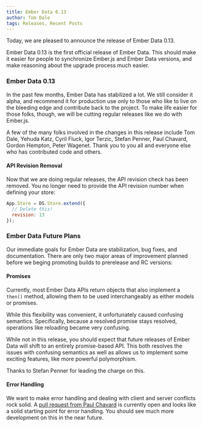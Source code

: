 ```yaml
---
title: Ember Data 0.13
author: Tom Dale
tags: Releases, Recent Posts
---
```


Today, we are pleased to announce the release of Ember Data 0.13.

Ember Data 0.13 is the first official release of Ember Data. This should
make it easier for people to synchronize Ember.js and Ember Data
versions, and make reasoning about the upgrade process much easier.

### Ember Data 0.13

In the past few months, Ember Data has stabilized a lot. We still consider
it alpha, and recommend it for production use only to those who like to
live on the bleeding edge and contribute back to the project. To make life
easier for those folks, though, we will be cutting regular releases like we
do with Ember.js.

A few of the many folks involved in the changes in this release include
Tom Dale, Yehuda Katz, Cyril Fluck, Igor Terzic, Stefan Penner, Paul Chavard,
Gordon Hempton, Peter Wagenet. Thank you to you all and everyone else who
has contributed code and others.

#### API Revision Removal

Now that we are doing regular releases, the API revision check has been
removed. You no longer need to provide the API revision number when
defining your store:

```js
App.Store = DS.Store.extend({
  // Delete this!
  revision: 13
});
```

### Ember Data Future Plans

Our immediate goals for Ember Data are stabilization, bug fixes, and
documentation. There are only two major areas of improvement planned
before we beging promoting builds to prerelease and RC versions:

#### Promises

Currently, most Ember Data APIs return objects that also implement a
`then()` method, allowing them to be used interchangeably as either
models or promises.

While this flexibility was convenient, it unfortunately caused confusing
semantics. Specifically, because a resolved promise stays resolved,
operations like reloading became very confusing.

While not in this release, you should expect that future releases of
Ember Data will shift to an entirely promise-based API. This both
resolves the issues with confusing semantics as well as allows us to
implement some exciting features, like more powerful polymorphism.

Thanks to Stefan Penner for leading the charge on this.

#### Error Handling

We want to make error handling and dealing with client and server
conflicts rock solid. A [pull request from Paul Chavard](https://github.com/emberjs/data/pull/958)
is currently open and looks like a solid starting point for error
handling. You should see much more development on this in the near
future.
